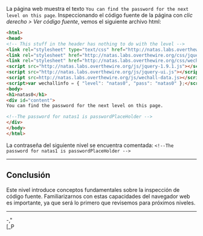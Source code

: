 La página web muestra el texto `You can find the password for the next level on this page`. Inspeccionando el código fuente de la página con *clic derecho > Ver código fuente*, vemos el siguiente archivo html:

```html
<html>
<head>
<!-- This stuff in the header has nothing to do with the level -->
<link rel="stylesheet" type="text/css" href="http://natas.labs.overthewire.org/css/level.css">
<link rel="stylesheet" href="http://natas.labs.overthewire.org/css/jquery-ui.css" />
<link rel="stylesheet" href="http://natas.labs.overthewire.org/css/wechall.css" />
<script src="http://natas.labs.overthewire.org/js/jquery-1.9.1.js"></script>
<script src="http://natas.labs.overthewire.org/js/jquery-ui.js"></script>
<script src=http://natas.labs.overthewire.org/js/wechall-data.js></script><script src="http://natas.labs.overthewire.org/js/wechall.js"></script>
<script>var wechallinfo = { "level": "natas0", "pass": "natas0" };</script></head>
<body>
<h1>natas0</h1>
<div id="content">
You can find the password for the next level on this page.

<!--The password for natas1 is passwordPlaceHolder -->
</div>
</body>
</html>
```

La contraseña del siguiente nivel se encuentra comentada:
`<!--The password for natas1 is passwordPlaceHolder -->`

---
## **Conclusión**

Este nivel introduce conceptos fundamentales sobre la inspección de código fuente. Familiarizarnos con estas capacidades del navegador web es importante, ya que será lo primero que revisemos para próximos niveles.

---
-,"  
[_P